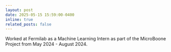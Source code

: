 ```yaml
---
layout: post
date: 2025-05-15 15:59:00-0400
inline: true
related_posts: false
---
```


Worked at Fermilab as a Machine Learning Intern as part of the MicroBoone Project from May 2024 - August 2024.

